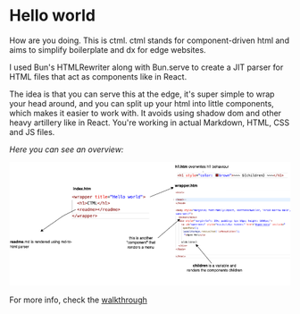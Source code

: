 # Hello world

How are you doing. This is ctml. ctml stands for component-driven html and aims to simplify boilerplate and dx for edge websites.

I used Bun's HTMLRewriter along with Bun.serve to create a JIT parser for HTML files that act as components like in React.

The idea is that you can serve this at the edge, it's super simple to wrap your head around, and you can split up your html into little components, which makes it easier to work with. It avoids using shadow dom and other heavy artillery like in React. You're working in actual Markdown, HTML, CSS and JS files.

_Here you can see an overview:_

![overview](./overview.drawio.png)

For more info, check the [walkthrough](walkthrough.html)
